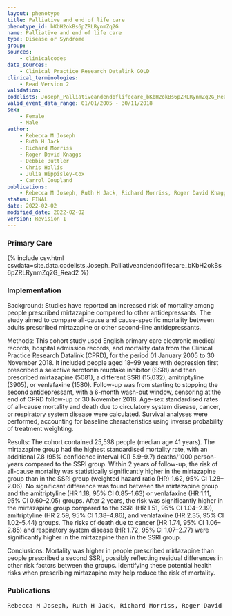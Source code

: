 ```yaml
---
layout: phenotype
title: Palliative and end of life care
phenotype_id: bKbH2okBs6pZRLRynmZq2G
name: Palliative and end of life care
type: Disease or Syndrome
group: 
sources: 
    - clinicalcodes
data_sources:
    - Clinical Practice Research Datalink GOLD
clinical_terminologies:
    - Read Version 2
validation:
codelists: Joseph_Palliativeandendoflifecare_bKbH2okBs6pZRLRynmZq2G_Read2.csv
valid_event_data_range: 01/01/2005 - 30/11/2018
sex:
    - Female
    - Male
author:
    - Rebecca M Joseph
    - Ruth H Jack
    - Richard Morriss
    - Roger David Knaggs
    - Debbie Buttler
    - Chris Hollis
    - Julia Hippisley-Cox
    - Carrol Coupland
publications:
    - Rebecca M Joseph, Ruth H Jack, Richard Morriss, Roger David Knaggs, Debbie Buttler, Chris Hollis, Julia Hippisley-Cox, Carrol Coupland, The risk of all-cause and cause-specific mortality in people prescribed mirtazapine an active comparator cohort study using electronic health records. BMC Medicine, 20(43), 2022.
status: FINAL
date: 2022-02-02
modified_date: 2022-02-02
version: Revision 1
---
```


### Primary Care

{% include csv.html csvdata=site.data.codelists.Joseph_Palliativeandendoflifecare_bKbH2okBs6pZRLRynmZq2G_Read2 %}

### Implementation

Background: 
Studies have reported an increased risk of mortality among people prescribed mirtazapine compared to other antidepressants. The study aimed to compare all-cause and cause-specific mortality between adults prescribed mirtazapine or other second-line antidepressants.

Methods: 
This cohort study used English primary care electronic medical records, hospital admission records, and mortality data from the Clinical Practice Research Datalink (CPRD), for the period 01 January 2005 to 30 November 2018. It included people aged 18–99 years with depression first prescribed a selective serotonin reuptake inhibitor (SSRI) and then prescribed mirtazapine (5081), a different SSRI (15,032), amitriptyline (3905), or venlafaxine (1580). Follow-up was from starting to stopping the second antidepressant, with a 6-month wash-out window, censoring at the end of CPRD follow-up or 30 November 2018. Age-sex standardised rates of all-cause mortality and death due to circulatory system disease, cancer, or respiratory system disease were calculated. Survival analyses were performed, accounting for baseline characteristics using inverse probability of treatment weighting.

Results: 
The cohort contained 25,598 people (median age 41 years). The mirtazapine group had the highest standardised mortality rate, with an additional 7.8 (95% confidence interval (CI) 5.9–9.7) deaths/1000 person-years compared to the SSRI group. Within 2 years of follow-up, the risk of all-cause mortality was statistically significantly higher in the mirtazapine group than in the SSRI group (weighted hazard ratio (HR) 1.62, 95% CI 1.28–2.06). No significant difference was found between the mirtazapine group and the amitriptyline (HR 1.18, 95% CI 0.85–1.63) or venlafaxine (HR 1.11, 95% CI 0.60–2.05) groups. After 2 years, the risk was significantly higher in the mirtazapine group compared to the SSRI (HR 1.51, 95% CI 1.04–2.19), amitriptyline (HR 2.59, 95% CI 1.38–4.86), and venlafaxine (HR 2.35, 95% CI 1.02–5.44) groups. The risks of death due to cancer (HR 1.74, 95% CI 1.06–2.85) and respiratory system disease (HR 1.72, 95% CI 1.07–2.77) were significantly higher in the mirtazapine than in the SSRI group. 

Conclusions: 
Mortality was higher in people prescribed mirtazapine than people prescribed a second SSRI, possibly reflecting residual differences in other risk factors between the groups. Identifying these potential health risks when prescribing mirtazapine may help reduce the risk of mortality.

### Publications

<pre>
Rebecca M Joseph, Ruth H Jack, Richard Morriss, Roger David Knaggs, Debbie Buttler, Chris Hollis, Julia Hippisley-Cox, Carrol Coupland, The risk of all-cause and cause-specific mortality in people prescribed mirtazapine an active comparator cohort study using electronic health records. BMC Medicine, 20(43), 2022.
</pre>
